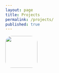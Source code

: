 ```yaml
---
layout: page
title: Projects
permalink: /projects/
published: true
---
```





<a href="https://itunes.apple.com/us/app/pocket-sudoku-solver/id991259276?mt=8">
<img src="http://trentyou.github.io/images/SudokuSolverIcon.png" style=" height:100px; width:100px; border-radius:20px">

</a>
